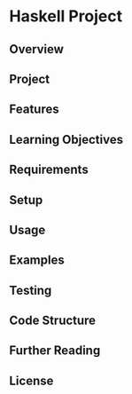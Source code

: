 # Haskell Project

## Overview

## Project

## Features

## Learning Objectives

## Requirements

## Setup

## Usage

## Examples

## Testing

## Code Structure

## Further Reading

## License